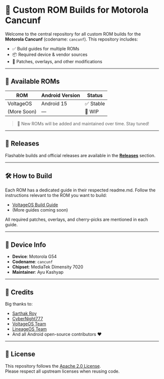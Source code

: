 # 📱 Custom ROM Builds for Motorola Cancunf

Welcome to the central repository for all custom ROM builds for the **Motorola Cancunf** (codename: `cancunf`). This repository includes:

- ✅ Build guides for multiple ROMs  
- 📦 Required device & vendor sources  
- 🔧 Patches, overlays, and other modifications

---

## 📂 Available ROMs

| ROM         | Android Version | Status    |
|-------------|-----------------|-----------|
| VoltageOS   | Android 15      | ✅ Stable |
| (More Soon) | —               | 🚧 WIP    |

> 🔔 New ROMs will be added and maintained over time. Stay tuned!

---

## 🚀 Releases

Flashable builds and official releases are available in the [**Releases**](https://github.com/DevAyu-Codes/CustomRoms/releases) section.

---

## 🛠 How to Build

Each ROM has a dedicated guide in their respected readme.md. Follow the instructions relevant to the ROM you want to build:

- [VoltageOS Build Guide](./VoltageBuild.md)
- (More guides coming soon)

All required patches, overlays, and cherry-picks are mentioned in each guide.

---

## 📱 Device Info

- **Device**: Motorola G54  
- **Codename**: `cancunf`  
- **Chipset**: MediaTek Dimensity 7020  
- **Maintainer**: Ayu Kashyap

---

## 🤝 Credits

Big thanks to:
- [Sarthak Roy](https://t.me/sarthakroy2002)
- [CyberNight777](https://t.me/cyberknight777)
- [VoltageOS Team](https://github.com/VoltageOS)
- [LineageOS Team](https://github.com/LineageOS)
- And all Android open-source contributors ❤️

---

## 📜 License

This repository follows the [Apache 2.0 License](http://www.apache.org/licenses/LICENSE-2.0).  
Please respect all upstream licenses when reusing code.
